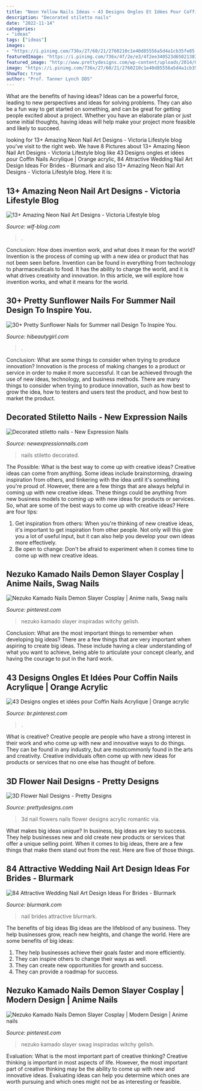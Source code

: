 ```yaml
---
title: "Neon Yellow Nails Ideas ~ 43 Designs Ongles Et Idées Pour Coffin Nails Acrylique"
description: "Decorated stiletto nails"
date: "2022-11-14"
categories:
- "ideas"
tags: ["ideas"]
images:
- "https://i.pinimg.com/736x/27/60/21/2760210c1e40d85556a5d4a1cb35fe85.jpg"
featuredImage: "https://i.pinimg.com/736x/4f/2e/e3/4f2ee340523d6502138350e44d91bfab.jpg"
featured_image: "http://www.prettydesigns.com/wp-content/uploads/2014/07/Romantic-3D-Nails.jpg"
image: "https://i.pinimg.com/736x/27/60/21/2760210c1e40d85556a5d4a1cb35fe85.jpg"
ShowToc: true
author: "Prof. Tanner Lynch DDS"
---
```



What are the benefits of having ideas?
Ideas can be a powerful force, leading to new perspectives and ideas for solving problems. They can also be a fun way to get started on something, and can be great for getting people excited about a project. Whether you have an elaborate plan or just some initial thoughts, having ideas will help make your project more feasible and likely to succeed.

	

		
looking for 13+ Amazing Neon Nail Art Designs - Viсtoria Lifestyle blog you've visit to the right web. We have 8 Pictures about 13+ Amazing Neon Nail Art Designs - Viсtoria Lifestyle blog like 43 Designs ongles et idées pour Coffin Nails Acrylique | Orange acrylic, 84 Attractive Wedding Nail Art Design Ideas For Brides - Blurmark and also 13+ Amazing Neon Nail Art Designs - Viсtoria Lifestyle blog. Here it is:
		
    
## 13+ Amazing Neon Nail Art Designs - Viсtoria Lifestyle Blog

<img loading=lazy src="https://wlf-blog.com/wp-content/uploads/2020/01/11.neon_.png" onerror="this.onerror=null;this.src='https://tse3.mm.bing.net/th?id=OIP.jCFT5JMZYxu0POMUXzAIvwHaLH&amp;pid=15.1';" alt="13+ Amazing Neon Nail Art Designs - Viсtoria Lifestyle blog">

_Source: wlf-blog.com_

>. 

	

Conclusion: How does invention work, and what does it mean for the world?
Invention is the process of coming up with a new idea or product that has not been seen before. Invention can be found in everything from technology to pharmaceuticals to food. It has the ability to change the world, and it is what drives creativity and innovation. In this article, we will explore how invention works, and what it means for the world.

    
## 30+ Pretty Sunflower Nails For Summer Nail Design To Inspire You.

<img loading=lazy src="https://hibeautygirl.com/wp-content/uploads/2021/04/20-10.jpg" onerror="this.onerror=null;this.src='https://tse3.mm.bing.net/th?id=OIP.HkQSn86bxXwb8oGU-AFoDgHaLH&amp;pid=15.1';" alt="30+ Pretty Sunflower Nails for Summer nail Design To Inspire You.">

_Source: hibeautygirl.com_

>. 

	

Conclusion: What are some things to consider when trying to produce innovation?
Innovation is the process of making changes to a product or service in order to make it more successful. It can be achieved through the use of new ideas, technology, and business methods. There are many things to consider when trying to produce innovation, such as how best to grow the idea, how to testers and users test the product, and how best to market the product.

    
## Decorated Stiletto Nails - New Expression Nails

<img loading=lazy src="https://newexpressionnails.com/wp-content/uploads/2019/08/decorated-stiletto-nails-1.jpg" onerror="this.onerror=null;this.src='https://tse2.mm.bing.net/th?id=OIP._L8RE3B5iOTkZQv4fjFAEQHaJQ&amp;pid=15.1';" alt="Decorated stiletto nails - New Expression Nails">

_Source: newexpressionnails.com_

>nails stiletto decorated. 

	

The Possible: What is the best way to come up with creative ideas?
Creative ideas can come from anything. Some ideas include brainstorming, drawing inspiration from others, and tinkering with the idea until it's something you're proud of. However, there are a few things that are always helpful in coming up with new creative ideas. These things could be anything from new business models to coming up with new ideas for products or services. So, what are some of the best ways to come up with creative ideas? Here are four tips: 
1) Get inspiration from others: When you're thinking of new creative ideas, it's important to get inspiration from other people. Not only will this give you a lot of useful input, but it can also help you develop your own ideas more effectively. 
2) Be open to change: Don't be afraid to experiment when it comes time to come up with new creative ideas.

    
## Nezuko Kamado Nails Demon Slayer Cosplay | Anime Nails, Swag Nails

<img loading=lazy src="https://i.pinimg.com/736x/27/60/21/2760210c1e40d85556a5d4a1cb35fe85.jpg" onerror="this.onerror=null;this.src='https://tse3.mm.bing.net/th?id=OIP.8T8wmIsrA0-ZaB9950gYGwHaJ7&amp;pid=15.1';" alt="Nezuko Kamado Nails Demon Slayer Cosplay | Anime nails, Swag nails">

_Source: pinterest.com_

>nezuko kamado slayer inspiradas witchy gelish. 

	

Conclusion: What are the most important things to remember when developing big ideas?
There are a few things that are very important when aspiring to create big ideas. These include having a clear understanding of what you want to achieve, being able to articulate your concept clearly, and having the courage to put in the hard work.

    
## 43 Designs Ongles Et Idées Pour Coffin Nails Acrylique | Orange Acrylic

<img loading=lazy src="https://i.pinimg.com/736x/26/88/9b/26889b2b6dc627a7b6b514b742cff064.jpg" onerror="this.onerror=null;this.src='https://tse1.mm.bing.net/th?id=OIP.kNnrhaeuQfpmpfPn1vuQ8gHaLH&amp;pid=15.1';" alt="43 Designs ongles et idées pour Coffin Nails Acrylique | Orange acrylic">

_Source: br.pinterest.com_

>. 

	

What is creative?
Creative people are people who have a strong interest in their work and who come up with new and innovative ways to do things. They can be found in any industry, but are mostcommonly found in the arts and creativity. Creative individuals often come up with new ideas for products or services that no one else has thought of before.

    
## 3D Flower Nail Designs - Pretty Designs

<img loading=lazy src="http://www.prettydesigns.com/wp-content/uploads/2014/07/Romantic-3D-Nails.jpg" onerror="this.onerror=null;this.src='https://tse3.mm.bing.net/th?id=OIP.1qy9IK6Vq6X3Bi_RRtkHzAHaH8&amp;pid=15.1';" alt="3D Flower Nail Designs - Pretty Designs">

_Source: prettydesigns.com_

>3d nail flowers nails flower designs acrylic romantic via. 

	

What makes big ideas unique?
In business, big ideas are key to success. They help businesses new and old create new products or services that offer a unique selling point. When it comes to big ideas, there are a few things that make them stand out from the rest. Here are five of those things.

    
## 84 Attractive Wedding Nail Art Design Ideas For Brides - Blurmark

<img loading=lazy src="https://www.blurmark.com/wp-content/uploads/2017/01/Wedding-Nail_Art-Design-9.jpg" onerror="this.onerror=null;this.src='https://tse3.mm.bing.net/th?id=OIP.l6do0SSCQk1GIzPbKXywjQHaF-&amp;pid=15.1';" alt="84 Attractive Wedding Nail Art Design Ideas For Brides - Blurmark">

_Source: blurmark.com_

>nail brides attractive blurmark. 

	

The benefits of big ideas
Big ideas are the lifeblood of any business. They help businesses grow, reach new heights, and change the world. Here are some benefits of big ideas:
1. They help businesses achieve their goals faster and more efficiently.
2. They can inspire others to change their ways as well.
3. They can create new opportunities for growth and success.
4. They can provide a roadmap for success.

    
## Nezuko Kamado Nails Demon Slayer Cosplay | Modern Design | Anime Nails

<img loading=lazy src="https://i.pinimg.com/736x/4f/2e/e3/4f2ee340523d6502138350e44d91bfab.jpg" onerror="this.onerror=null;this.src='https://tse4.mm.bing.net/th?id=OIP.PxvqYXp1sUkQOaBcRi9vWAHaJ7&amp;pid=15.1';" alt="Nezuko Kamado Nails Demon Slayer Cosplay | Modern Design | Anime nails">

_Source: pinterest.com_

>nezuko kamado slayer swag inspiradas witchy gelish. 

	

Evaluation: What is the most important part of creative thinking?
Creative thinking is important in most aspects of life. However, the most important part of creative thinking may be the ability to come up with new and innovative ideas. Evaluating ideas can help you determine which ones are worth pursuing and which ones might not be as interesting or feasible.

